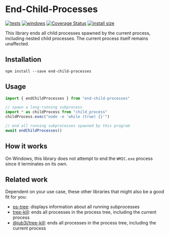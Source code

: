# End-Child-Processes

[![tests](https://github.com/kevgo/end-child-processes/actions/workflows/test.yml/badge.svg)](https://github.com/kevgo/end-child-processes/actions/workflows/test.yml)
[![windows](https://github.com/kevgo/end-child-processes/actions/workflows/windows.yml/badge.svg)](https://github.com/kevgo/end-child-processes/actions/workflows/windows.yml)
[![Coverage Status](https://coveralls.io/repos/github/kevgo/end-child-processes/badge.svg)](https://coveralls.io/github/kevgo/end-child-processes)
[![install size](https://packagephobia.now.sh/badge?p=end-child-processes)](https://packagephobia.now.sh/result?p=end-child-processes)

This library ends all child processes spawned by the current process, including
nested child processes. The current process itself remains unaffected.

## Installation

<a type="npm/install">

```shell
npm install --save end-child-processes
```

</a>

## Usage

<a type="demo-script">

```js
import { endChildProcesses } from "end-child-processes"

// spawn a long-running subprocess
import * as childProcess from "child_process"
childProcess.exec("node -e 'while (true) {}'")

// end all running subprocesses spawned by this program
await endChildProcesses()
```

</a>

## How it works

On Windows, this library does not attempt to end the `WMIC.exe` process since it
terminates on its own.

## Related work

Dependent on your use case, these other libraries that might also be a good fit
for you:

- [ps-tree](https://github.com/fengmk2/ps-tree): displays information about all
  running subprocesses
- [tree-kill](https://github.com/pkrumins/node-tree-kill): ends all processes in
  the process tree, including the current process
- [@jub3i/tree-kill](https://github.com/jub3i/tree-kill): ends all processes in
  the process tree, including the current process
